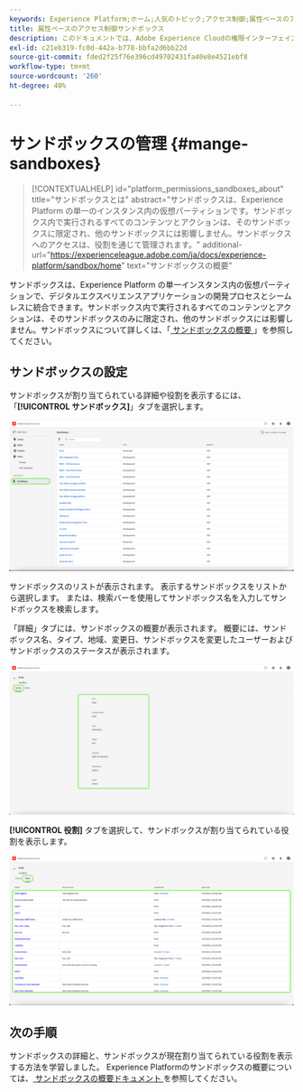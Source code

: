 ```yaml
---
keywords: Experience Platform;ホーム;人気のトピック;アクセス制御;属性ベースのアクセス制御;ABAC
title: 属性ベースのアクセス制御サンドボックス
description: このドキュメントでは、Adobe Experience Cloudの権限インターフェイスを使用したサンドボックスの管理について説明します
exl-id: c21eb319-fc0d-442a-b778-bbfa2d6bb22d
source-git-commit: fded2f25f76e396cd49702431fa40e8e4521ebf8
workflow-type: tm+mt
source-wordcount: '260'
ht-degree: 40%

---
```


# サンドボックスの管理 {#mange-sandboxes}

>[!CONTEXTUALHELP]
>id="platform_permissions_sandboxes_about"
>title="サンドボックスとは"
>abstract="サンドボックスは、Experience Platform の単一のインスタンス内の仮想パーティションです。サンドボックス内で実行されるすべてのコンテンツとアクションは、そのサンドボックスに限定され、他のサンドボックスには影響しません。サンドボックスへのアクセスは、役割を通じて管理されます。"
>additional-url="https://experienceleague.adobe.com/ja/docs/experience-platform/sandbox/home" text="サンドボックスの概要"

サンドボックスは、Experience Platform の単一インスタンス内の仮想パーティションで、デジタルエクスペリエンスアプリケーションの開発プロセスとシームレスに統合できます。サンドボックス内で実行されるすべてのコンテンツとアクションは、そのサンドボックスのみに限定され、他のサンドボックスには影響しません。サンドボックスについて詳しくは、「[ サンドボックスの概要 ](../../../sandboxes/home.md)」を参照してください。

## サンドボックスの設定

サンドボックスが割り当てられている詳細や役割を表示するには、「**[!UICONTROL サンドボックス]**」タブを選択します。

![flac-sandboxes-tab](../../images/flac-ui/flac-sandboxes-tab.png)

サンドボックスのリストが表示されます。 表示するサンドボックスをリストから選択します。 または、検索バーを使用してサンドボックス名を入力してサンドボックスを検索します。

「詳細」タブには、サンドボックスの概要が表示されます。 概要には、サンドボックス名、タイプ、地域、変更日、サンドボックスを変更したユーザーおよびサンドボックスのステータスが表示されます。

![flac-sandboxes-details](../../images/flac-ui/flac-sandboxes-details.png)

**[!UICONTROL 役割]** タブを選択して、サンドボックスが割り当てられている役割を表示します。

![flac-sandboxes-roles](../../images/flac-ui/flac-sandboxes-roles.png)

## 次の手順

サンドボックスの詳細と、サンドボックスが現在割り当てられている役割を表示する方法を学習しました。 Experience Platformのサンドボックスの概要については、[ サンドボックスの概要ドキュメント ](../../sanboxes/../ui/overview.md) を参照してください。
